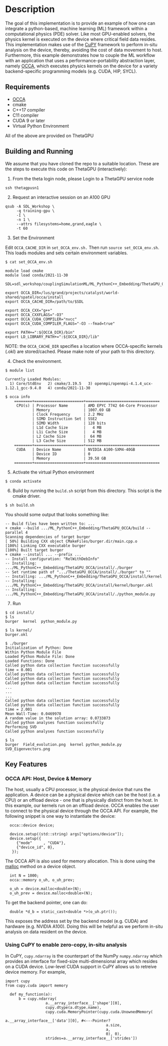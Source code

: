 # Description

The goal of this implementation is to provide an example of how one can integrate a python-based, machine learning (ML) framework within a computational physics (PDE) solver.  Like most GPU-enabled solvers, the physics kernel is executed on the device where critical field data resides. This implementation makes use of the [CuPY](https://cupy.dev/) framework to perform in-situ analysis on the device, thereby, avoiding the cost of data movement to host. Furthermore, this example demonstrates how to couple the ML workflow with an application that uses a performance-portability abstraction layer, namely [OCCA](https://github.com/libocca/occa), which executes physics kernels on the device for a variety backend-specific programming models (e.g. CUDA, HIP, SYCL).    

## Requirements

- [OCCA](https://github.com/libocca/occa)
- cmake
- C++17 compiler
- C11 compiler
- CUDA 9 or later
- Virtual Python Environment

All of the above are provided on ThetaGPU

## Building and Running 

We assume that you have cloned the repo to a suitable location. These are the steps to execute this code on ThetaGPU (interactively):

1. From the theta login node, please Login to a ThetaGPU service node
```
ssh thetagpusn1
```
2. Request an interactive session on an A100 GPU
```
qsub -A SDL_Workshop \
     -q training-gpu \
     -I \
     -n 1 \
     --attrs filesystems=home,grand,eagle \
     -t 60
```
3. Set the Environment

Edit `OCCA_CACHE_DIR` in `set_OCCA_env.sh.` Then run `source set_OCCA_env.sh`. This loads modules and sets certain environment variables. 

```
$ cat set_OCCA_env.sh

module load cmake
module load conda/2021-11-30

SDL=sdl_workshop/couplingSimulationML/ML_PythonC++_Embedding/ThetaGPU_OCCA/

export OCCA_DIR=/lus/grand/projects/catalyst/world-shared/spatel/occa/install
export OCCA_CACHE_DIR=/path/to/$SDL

export OCCA_CXX="g++"
export OCCA_CXXFLAGS="-O3"
export OCCA_CUDA_COMPILER="nvcc"
export OCCA_CUDA_COMPILER_FLAGS="-O3 --fmad=true"

export PATH+=":${OCCA_DIR}/bin"
export LD_LIBRARY_PATH+=":${OCCA_DIR}/lib"
```
NOTE: the `OCCA_CACHE_DIR` specifies a location where OCCA-specific kernels (.okl) are stored/cached. Please make note of your path to this directory. 

4. Check the environment.
```
$ module list

Currently Loaded Modules:
  1) Core/StdEnv   2) cmake/3.19.5   3) openmpi/openmpi-4.1.4_ucx-1.12.1_gcc-9.4.0   4) conda/2021-11-30

```
```
$ occa info
    ========+======================+=================================
     CPU(s) | Processor Name       | AMD EPYC 7742 64-Core Processor 
            | Memory               | 1007.69 GB                      
            | Clock Frequency      | 2.2 MHz                         
            | SIMD Instruction Set | SSE2                            
            | SIMD Width           | 128 bits                        
            | L1d Cache Size       |   4 MB                          
            | L1i Cache Size       |   4 MB                          
            | L2 Cache Size        |  64 MB                          
            | L3 Cache Size        | 512 MB                          
    ========+======================+=================================
     CUDA   | Device Name          | NVIDIA A100-SXM4-40GB           
            | Device ID            | 0                               
            | Memory               | 39.58 GB                        
    ========+======================+=================================
```
5. Activate the virtual Python environment

```
$ conda activate
```
6. Build by running the `build.sh` script from this directory. This script is the cmake driver.  

```
$ sh build.sh
```
You should some output that looks something like:
```
-- Build files have been written to: ... 
+ cmake --build .../ML_PythonC++_Embedding/ThetaGPU_OCCA/build --parallel 4
Scanning dependencies of target burger
[ 50%] Building CXX object CMakeFiles/burger.dir/main.cpp.o
[100%] Linking CXX executable burger
[100%] Built target burger
+ cmake --install ... --prefix ... 
-- Install configuration: "RelWithDebInfo"
-- Installing: .../ML_PythonC++_Embedding/ThetaGPU_OCCA/install/./burger
-- Set runtime path of ".../ThetaGPU_OCCA/install/./burger" to ""
-- Installing: .../ML_PythonC++_Embedding/ThetaGPU_OCCA/install/kernel
-- Installing: .../ML_PythonC++_Embedding/ThetaGPU_OCCA/install/kernel/burger.okl
-- Installing: .../ML_PythonC++_Embedding/ThetaGPU_OCCA/install/./python_module.py
```
7. Run

```
$ cd install/
$ ls
burger	kernel	python_module.py

$ ls kernel/
burger.okl

$ ./burger
Initialization of Python: Done
Within Python Module File
Loaded Python Module File: Done
Loaded Functions: Done
Called python data collection function successfully
time = 0.001
Called python data collection function successfully
Called python data collection function successfully
Called python data collection function successfully
...
...
...
Called python data collection function successfully
Called python data collection function successfully
time = 2.001
Mean Wall-Time: 0.0469978
A random value in the solution array: 0.0733873
Called python analyses function successfully
Performing SVD
Called python analyses function successfully

$ ls
burger	Field_evolution.png  kernel python_module.py  SVD_Eigenvectors.png
```

## Key Features

### OCCA API: Host, Device & Memory
The host, usually a CPU processor, is the physical device that runs the application. A device can be a physical device which can be the host (i.e. a CPU) or an offload device - one that is physically distinct from the host.  In this example, our kernels run on an offload device. OCCA enables the user to connect to the physical device through the OCCA API.  For example, the following snippet is one way to instantiate the device:
```
  occa::device device;

  device.setup((std::string) args["options/device"]);
  device.setup({
     {"mode"     , "CUDA"},
     {"device_id", 0},
   });   
```
The OCCA API is also used for memory allocation.  This is done using the [malloc](https://libocca.org/#/api/device/malloc) method on a device object. 
```
  int N = 1000;
  occa::memory o_uh, o_uh_prev;

  o_uh = device.malloc<double>(N);
  o_uh_prev = device.malloc<double>(N);

```
To get the backend pointer, one can do:
```
  double *d_b = static_cast<double *>(o_uh.ptr());
```
This exposes the address set by the backend model (e.g. CUDA) and hardware (e.g. NVIDIA A100). Doing this will be helpful as we perform in-situ analysis on data resident on the device.  

### Using CuPY to enable zero-copy, in-situ analysis
In CuPY, `cupy.ndarray` is the counterpart of the NumPy `numpy.ndarray` which provides an interface for fixed-size multi-dimensional array which resides on a CUDA device.  Low-level CUDA support in CuPY allows us to retreive device memory. For example,

```
import cupy
from cupy.cuda import memory

  def my_function(a):
      b = cupy.ndarray(
                  a.__array_interface__['shape'][0],
                  cupy.dtype(a.dtype.name),
                  cupy.cuda.MemoryPointer(cupy.cuda.UnownedMemory(
                                             a.__array_interface__['data'][0], #<---Pointer?
                                             a.size,
                                             a,
                                             0), 0),
                  strides=a.__array_interface__['strides'])

```
